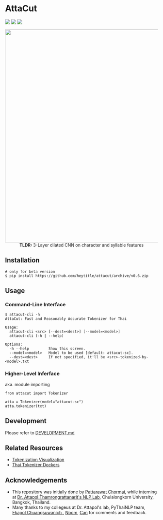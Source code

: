 # AttaCut
[![](https://api.travis-ci.com/heytitle/attacut.svg?token=fKbtMgf3jUWLccnyVsDw&branch=master)](https://travis-ci.com/heytitle/attacut)
[![](https://img.shields.io/badge/-presentation-informational)](https://drive.google.com/file/d/16AUNZv1HXVmERgryfBf4JpCo1QrQyHHE/view?usp=sharing)
![](https://img.shields.io/badge/doi-WIP-informational)

<div align="center">
    <img src="https://i.imgur.com/8yMq7IB.png" width="700px"/>
    <br/>
    <b>TLDR:</b> 
3-Layer dilated CNN on character and syllable features
</div>

## Installation

```
# only for beta version
$ pip install https://github.com/heytitle/attacut/archive/v0.6.zip
```

## Usage
### Command-Line Interface
```
$ attacut-cli -h
AttaCut: Fast and Reasonably Accurate Tokenizer for Thai

Usage:
  attacut-cli <src> [--dest=<dest>] [--model=<model>]
  attacut-cli (-h | --help)

Options:
  -h --help         Show this screen.
  --model=<model>   Model to be used [default: attacut-sc].
  --dest=<dest>     If not specified, it'll be <src>-tokenized-by-<model>.txt
```

### Higher-Level Inferface
aka. module importing
```
from attacut import Tokenizer

atta = Tokenizer(model="attacut-sc")
atta.tokenizer(txt)
```

## Development
Please refer to [DEVELOPMENT.md](./docs/DEVELOPMENT.md)

## Related Resources
- [Tokenization Visualization][tovis]
- [Thai Tokenizer Dockers][docker]

## Acknowledgements
- This repository was initially done by [Pattarawat Chormai][pat], while interning at [Dr. Attapol Thamrongrattanarit's NLP Lab][ate], Chulalongkorn University, Bangkok, Thailand.
- Many thanks to my collegeus at Dr. Attapol's lab, PyThaiNLP team, [Ekapol Chuangsuwanich ][ake], [Noom][noom], [Can][can] for comments and feedback.


[pat]: http://pat.chormai.org
[ate]: https://attapol.github.io/lab.html
[noom]: https://github.com/Ekkalak-T
[can]: https://github.com/c4n
[ake]: https://github.com/ekapolc
[tovis]: https://pythainlp.github.io/tokenization-benchmark-visualization/
[docker]: https://github.com/PyThaiNLP/docker-thai-tokenizers